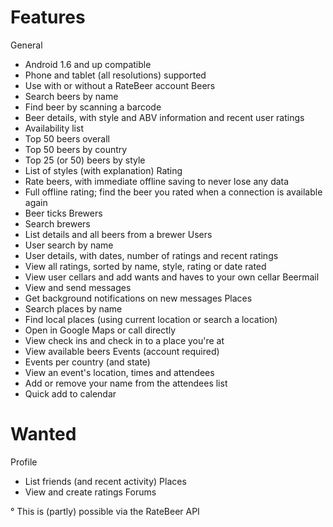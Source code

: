 # Features #

General
  * Android 1.6 and up compatible
  * Phone and tablet (all resolutions) supported
  * Use with or without a RateBeer account
Beers
  * Search beers by name
  * Find beer by scanning a barcode
  * Beer details, with style and ABV information and recent user ratings
  * Availability list
  * Top 50 beers overall
  * Top 50 beers by country
  * Top 25 (or 50) beers by style
  * List of styles (with explanation)
Rating
  * Rate beers, with immediate offline saving to never lose any data
  * Full offline rating; find the beer you rated when a connection is available again
  * Beer ticks
Brewers
  * Search brewers
  * List details and all beers from a brewer
Users
  * User search by name
  * User details, with dates, number of ratings and recent ratings
  * View all ratings, sorted by name, style, rating or date rated
  * View user cellars and add wants and haves to your own cellar
Beermail
  * View and send messages
  * Get background notifications on new messages
Places
  * Search places by name
  * Find local places (using current location or search a location)
  * Open in Google Maps or call directly
  * View check ins and check in to a place you're at
  * View available beers
Events (account required)
  * Events per country (and state)
  * View an event's location, times and attendees
  * Add or remove your name from the attendees list
  * Quick add to calendar

# Wanted #

Profile
  * List friends (and recent activity)
Places
  * View and create ratings
Forums

° This is (partly) possible via the RateBeer API
